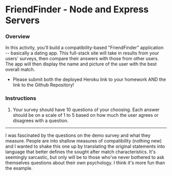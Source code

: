 # FriendFinder - Node and Express Servers

### Overview

In this activity, you'll build a compatibility-based "FriendFinder" application -- basically a dating app. This full-stack site will take in results from your users' surveys, then compare their answers with those from other users. The app will then display the name and picture of the user with the best overall match. 

* Please submit both the deployed Heroku link to your homework AND the link to the Github Repository!

### Instructions

1. Your survey should have 10 questions of your choosing. Each answer should be on a scale of 1 to 5 based on how much the user agrees or disagrees with a question.

- - -

I was fascinated by the questions on the demo survey and what they measure. People are into shallow measures of compatibility (nothing new) and I wanted to shake this one up by translating the original statements into language that better defines the sought after match characteristics. It's seemingly sarcastic, but only will be to those who've never bothered to ask themselves questions about their own psychology. I think it's more fun than the example.